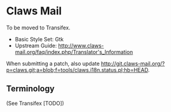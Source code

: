 Claws Mail
==========

To be moved to Transifex.

- Basic Style Set: Gtk
- Upstream Guide: http://www.claws-mail.org/faq/index.php/Translator's_Information

When submitting a patch, also update
http://git.claws-mail.org/?p=claws.git;a=blob;f=tools/claws.i18n.status.pl;hb=HEAD.

Terminology
-----------

(See Transifex [TODO])

